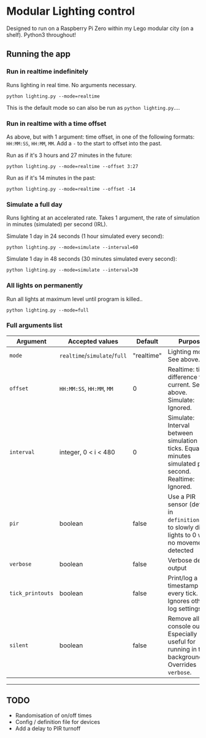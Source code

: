 # Modular Lighting control

Designed to run on a Raspberry Pi Zero within my Lego modular city (on a shelf). Python3 throughout!

## Running the app

### Run in realtime indefinitely

Runs lighting in real time.
No arguments necessary.

```python lighting.py --mode=realtime```

This is the default mode so can also be run as `python lighting.py`....

### Run in realtime with a time offset

As above, but with 1 argument: time offset, in one of the following formats: `HH:MM:SS`, `HH:MM`, `MM`. Add a `-` to the start to offset into the past.

Run as if it's 3 hours and 27 minutes in the future:

```python lighting.py --mode=realtime --offset 3:27```

Run as if it's 14 minutes in the past:

```python lighting.py --mode=realtime --offset -14```

### Simulate a full day

Runs lighting at an accelerated rate. Takes 1 argument, the rate of simulation in minutes (simulated) per second (IRL). 

Simulate 1 day in 24 seconds (1 hour simulated every second):

```python lighting.py --mode=simulate --interval=60```

Simulate 1 day in 48 seconds (30 minutes simulated every second):

```python lighting.py --mode=simulate --interval=30```

### All lights on permanently

Run all lights at maximum level until program is killed..

```python lighting.py --mode=full```

### Full arguments list


|Argument           |Accepted values                |Default    |Purpose|
|---                |---                            |---        |---    |
|`mode`             |`realtime`/`simulate`/`full`   |"realtime" |Lighting mode. See above.|
|`offset`           |`HH:MM:SS`, `HH:MM`, `MM`      |0          |Realtime: time difference from current. See above. Simulate: Ignored.|
|`interval`         |integer, 0 < i < 480           |0          |Simulate: Interval between simulation ticks. Equal to minutes simulated per second. Realtime: Ignored.|
|`pir`              |boolean                        |false      |Use a PIR sensor (defined in `definitions.py`) to slowly dim lights to 0 when no movement is detected|
|`verbose`          |boolean                        |false      |Verbose debug output|
|`tick_printouts`   |boolean                        |false      |Print/log a timestamp every tick. Ignores other log settings.|
|`silent`           |boolean                        |false      |Remove all console output. Especially useful for running in the background. Overrides `verbose`.|

---

## TODO

- Randomisation of on/off times
- Config / definition file for devices
- Add a delay to PIR turnoff